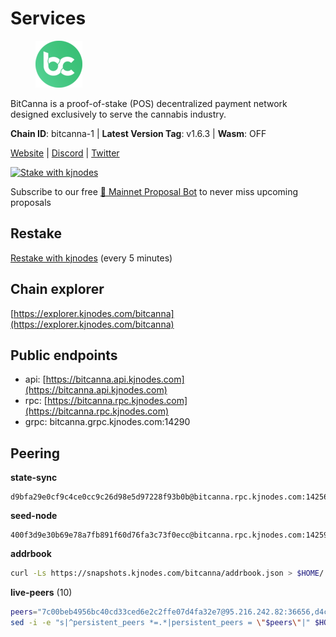 # Services

<figure><img src="https://raw.githubusercontent.com/kj89/cosmos-images/main/logos/bitcanna.png" alt=""><figcaption></figcaption></figure>

BitCanna is a proof-of-stake (POS) decentralized payment network designed exclusively to serve the cannabis industry. 

**Chain ID**: bitcanna-1 | **Latest Version Tag**: v1.6.3 | **Wasm**: OFF

[Website](https://www.bitcanna.io) | [Discord](https://discord.gg/9AVrzaVQvs) | [Twitter](https://twitter.com/BitCannaGlobal)

[![Stake with kjnodes](https://i.ibb.co/cr44Q8j/button-stake-with-kjnodes.png)](https://restake.app/bitcanna/bcnavaloper1aym6s8eza7kjvnxuwxufrzccz6vqvgnsc47cc7)

Subscribe to our free [🤖 Mainnet Proposal Bot](https://t.me/kjnodes_proposal_bot) to never miss upcoming proposals

## Restake

[Restake with kjnodes](https://restake.app/bitcanna/bcnavaloper1aym6s8eza7kjvnxuwxufrzccz6vqvgnsc47cc7) (every 5 minutes)
## Chain explorer
[https://explorer.kjnodes.com/bitcanna](https://explorer.kjnodes.com/bitcanna)

## Public endpoints

* api: [https://bitcanna.api.kjnodes.com](https://bitcanna.api.kjnodes.com)
* rpc: [https://bitcanna.rpc.kjnodes.com](https://bitcanna.rpc.kjnodes.com)
* grpc: bitcanna.grpc.kjnodes.com:14290

## Peering

**state-sync**

```text
d9bfa29e0cf9c4ce0cc9c26d98e5d97228f93b0b@bitcanna.rpc.kjnodes.com:14256
```

**seed-node**

```text
400f3d9e30b69e78a7fb891f60d76fa3c73f0ecc@bitcanna.rpc.kjnodes.com:14259
```

**addrbook**
```bash
curl -Ls https://snapshots.kjnodes.com/bitcanna/addrbook.json > $HOME/.bcna/config/addrbook.json
```

**live-peers** (10)
```bash
peers="7c00beb4956bc40cd33ced6e2c2ffe07d4fa32e7@95.216.242.82:36656,d4cef8cf26d1d6b7167ac6c15601965081176df7@144.91.118.216:26656,17065f4b6062471aa2e1e615d5061e200a1d44e0@62.171.190.198:26656,d9bfa29e0cf9c4ce0cc9c26d98e5d97228f93b0b@65.109.88.38:14256,845dc78ccd4e3509d0f00dd6151bcebc8dde0324@66.94.99.253:26656,a7d96dc929824613315dcc1c90fee119f28cc51f@134.65.193.132:26656,320d0d38559140608b72a361db44b2a8f14bf0d1@107.181.229.154:16656,b587bf827b5f680c417601b536ffbd505c88bb07@193.70.45.106:13056,b212d5740b2e11e54f56b072dc13b6134650cfb5@169.155.168.54:26656,d435c2257256e12c697f0155edcd1695f2d9445d@95.214.53.218:32656"
sed -i -e "s|^persistent_peers *=.*|persistent_peers = \"$peers\"|" $HOME/.bcna/config/config.toml
```
